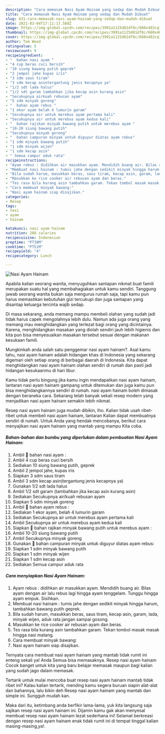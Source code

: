 ```yaml
---
description: "Cara memasak Nasi Ayam Hainam yang sedap dan Mudah Dibuat"
title: "Cara memasak Nasi Ayam Hainam yang sedap dan Mudah Dibuat"
slug: 631-cara-memasak-nasi-ayam-hainam-yang-sedap-dan-mudah-dibuat
date: 2021-03-04T17:11:17.588Z
image: https://img-global.cpcdn.com/recipes/3991a1125d81df0c/680x482cq70/nasi-ayam-hainam-foto-resep-utama.jpg
thumbnail: https://img-global.cpcdn.com/recipes/3991a1125d81df0c/680x482cq70/nasi-ayam-hainam-foto-resep-utama.jpg
cover: https://img-global.cpcdn.com/recipes/3991a1125d81df0c/680x482cq70/nasi-ayam-hainam-foto-resep-utama.jpg
author: Tom Wood
ratingvalue: 5
reviewcount: 9
recipeingredient:
- "  bahan nasi ayam "
- "4 cup beras cuci bersih"
- "10 siung bawang putih geprek"
- "2 jempol jahe kupas iris"
- "3 sdm saus tiram"
- "3 sdm kecap asintergantung jenis kecapnya ya"
- "1/2 sdt lada halus"
- "1/2 sdt garam tambahkan jika kecap asin kurang asin"
- "Secukupnya airkuah rebusan ayam"
- "5 sdm minyak goreng"
- "  bahan ayam rebus "
- "1 ekor ayam belah 4 lumurin garam"
- "Secukupnya air untuk merebus ayam pertama kali"
- "Secukupnya air untuk merebus ayam kedua kali"
- "  bahan rajikan minyak bawang putih untuk merebus ayam "
- "10-20 siung bawang putih"
- "Secukupnya minyak goreng"
- "  bahan campuran minyak untuk diguyur diatas ayam rebus"
- "1 sdm minyak bawang putih"
- "1 sdm minyak wijen"
- "1 sdm kecap asin"
- " Semua campur aduk rata"
recipeinstructions:
- "Ayam rebus : didihkan air masukkan ayam. Mendidih buang air. Bilas ayam dengan air lalu rebus lagi hingga ayam tenggelam. Tunggu hingga ayam empuk. Sisihkan."
- "Membuat nasi hainam : tumis jahe dengan sedikit minyak hingga harum, tambahkan bawang putih geprek."
- "Bila sudah harum, masukkan beras, saus tiram, kecap asin, garam, lada, minyak wijen, aduk rata jangan sampai gosong."
- "Masukkan ke rice cooker air rebusan ayam dan beras."
- "Tes rasa bila kurang asin tambahkan garam. Tekan tombol masak masak hingga nasi matang."
- "Cara membuat minyak bawang:"
- "Nasi ayam hainam siap disajikan."
categories:
- Resep
tags:
- nasi
- ayam
- hainam

katakunci: nasi ayam hainam 
nutrition: 288 calories
recipecuisine: Indonesian
preptime: "PT38M"
cooktime: "PT51M"
recipeyield: "4"
recipecategory: Lunch

---
```



![Nasi Ayam Hainam](https://img-global.cpcdn.com/recipes/3991a1125d81df0c/680x482cq70/nasi-ayam-hainam-foto-resep-utama.jpg)

Apabila kalian seorang wanita, menyuguhkan santapan nikmat buat famili merupakan suatu hal yang membahagiakan untuk kamu sendiri. Tanggung jawab seorang  wanita bukan saja mengurus rumah saja, tapi kamu pun harus memastikan kebutuhan gizi tercukupi dan juga santapan yang disantap keluarga tercinta wajib sedap.

Di masa  sekarang, anda memang mampu membeli olahan yang sudah jadi tidak harus capek mengolahnya lebih dulu. Namun ada juga orang yang memang mau menghidangkan yang terlezat bagi orang yang dicintainya. Karena, menghidangkan masakan yang diolah sendiri jauh lebih higienis dan kita pun bisa menyesuaikan masakan tersebut sesuai dengan makanan kesukaan famili. 



Mungkinkah anda salah satu penggemar nasi ayam hainam?. Asal kamu tahu, nasi ayam hainam adalah hidangan khas di Indonesia yang sekarang digemari oleh setiap orang di berbagai daerah di Indonesia. Kita dapat menghidangkan nasi ayam hainam olahan sendiri di rumah dan pasti jadi hidangan kesukaanmu di hari libur.

Kamu tidak perlu bingung jika kamu ingin mendapatkan nasi ayam hainam, lantaran nasi ayam hainam gampang untuk ditemukan dan juga kamu pun bisa menghidangkannya sendiri di rumah. nasi ayam hainam boleh dimasak dengan beraneka cara. Sekarang telah banyak sekali resep modern yang menjadikan nasi ayam hainam semakin lebih nikmat.

Resep nasi ayam hainam juga mudah dibikin, lho. Kalian tidak usah ribet-ribet untuk membeli nasi ayam hainam, lantaran Kalian dapat membuatnya sendiri di rumah. Untuk Anda yang hendak mencobanya, berikut cara menyajikan nasi ayam hainam yang mantab yang mampu Kita coba.

<!--inarticleads1-->

##### Bahan-bahan dan bumbu yang diperlukan dalam pembuatan Nasi Ayam Hainam:

1. Ambil  🍚 bahan nasi ayam :
1. Ambil 4 cup beras cuci bersih
1. Sediakan 10 siung bawang putih, geprek
1. Ambil 2 jempol jahe, kupas iris
1. Siapkan 3 sdm saus tiram
1. Ambil 3 sdm kecap asin(tergantung jenis kecapnya ya)
1. Gunakan 1/2 sdt lada halus
1. Ambil 1/2 sdt garam (tambahkan jika kecap asin kurang asin)
1. Sediakan Secukupnya air/kuah rebusan ayam
1. Siapkan 5 sdm minyak goreng
1. Ambil  🥣 bahan ayam rebus :
1. Sediakan 1 ekor ayam, belah 4 lumurin garam
1. Sediakan Secukupnya air untuk merebus ayam pertama kali
1. Ambil Secukupnya air untuk merebus ayam kedua kali
1. Siapkan  🧄 bahan rajikan minyak bawang putih untuk merebus ayam :
1. Ambil 10-20 siung bawang putih
1. Ambil Secukupnya minyak goreng
1. Gunakan  🍗 bahan campuran minyak untuk diguyur diatas ayam rebus:
1. Siapkan 1 sdm minyak bawang putih
1. Siapkan 1 sdm minyak wijen
1. Siapkan 1 sdm kecap asin
1. Sediakan  Semua campur aduk rata




<!--inarticleads2-->

##### Cara menyiapkan Nasi Ayam Hainam:

1. Ayam rebus : didihkan air masukkan ayam. Mendidih buang air. Bilas ayam dengan air lalu rebus lagi hingga ayam tenggelam. Tunggu hingga ayam empuk. Sisihkan.
1. Membuat nasi hainam : tumis jahe dengan sedikit minyak hingga harum, tambahkan bawang putih geprek.
1. Bila sudah harum, masukkan beras, saus tiram, kecap asin, garam, lada, minyak wijen, aduk rata jangan sampai gosong.
1. Masukkan ke rice cooker air rebusan ayam dan beras.
1. Tes rasa bila kurang asin tambahkan garam. Tekan tombol masak masak hingga nasi matang.
1. Cara membuat minyak bawang:
1. Nasi ayam hainam siap disajikan.




Ternyata cara membuat nasi ayam hainam yang mantab tidak rumit ini enteng sekali ya! Anda Semua bisa memasaknya. Resep nasi ayam hainam Cocok banget untuk kita yang baru belajar memasak maupun bagi kalian yang sudah jago dalam memasak.

Tertarik untuk mulai mencoba buat resep nasi ayam hainam mantab tidak ribet ini? Kalau kalian tertarik, mending kamu segera buruan siapin alat-alat dan bahannya, lalu bikin deh Resep nasi ayam hainam yang mantab dan simple ini. Sungguh mudah kan. 

Maka dari itu, ketimbang anda berfikir lama-lama, yuk kita langsung saja sajikan resep nasi ayam hainam ini. Dijamin kamu gak akan menyesal membuat resep nasi ayam hainam lezat sederhana ini! Selamat berkreasi dengan resep nasi ayam hainam enak tidak rumit ini di tempat tinggal kalian masing-masing,ya!.

